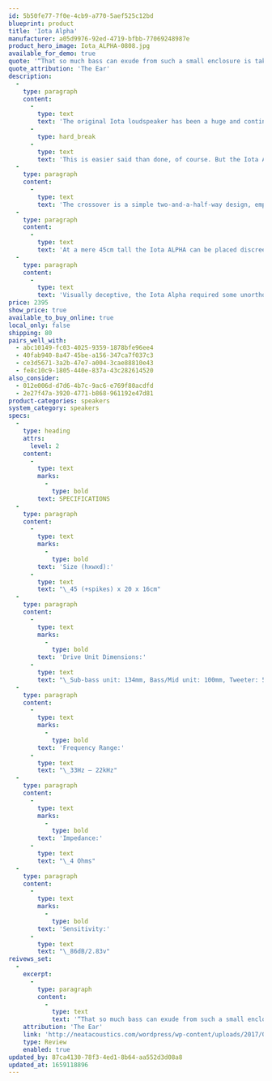 ```yaml
---
id: 5b50fe77-7f0e-4cb9-a770-5aef525c12bd
blueprint: product
title: 'Iota Alpha'
manufacturer: a05d9976-92ed-4719-bfbb-77069248987e
product_hero_image: Iota_ALPHA-0808.jpg
available_for_demo: true
quote: '“That so much bass can exude from such a small enclosure is taking physics to its limits”'
quote_attribution: 'The Ear'
description:
  -
    type: paragraph
    content:
      -
        type: text
        text: 'The original Iota loudspeaker has been a huge and continuing success since its appearance in 2011, and the idea of a low-down floor standing version has been mooted ever since. All that was necessary for the new model was to retain the exceptional abilities of the Iota and build on these in a floor-standing configuration.'
      -
        type: hard_break
      -
        type: text
        text: 'This is easier said than done, of course. But the Iota ALPHA delivers completely on target.'
  -
    type: paragraph
    content:
      -
        type: text
        text: 'The crossover is a simple two-and-a-half-way design, employing 1st & 2nd order slopes. The crossover components are all hard-wired, with point-to-point connections in order to maximise integrity. The crossover components are of premium audiophile quality and include polypropylene capacitors and low-dcr air-core inductors.'
  -
    type: paragraph
    content:
      -
        type: text
        text: 'At a mere 45cm tall the Iota ALPHA can be placed discreetly in the room, yet it delivers a genuine full-range musical experience on a scale that suggests a far bigger (and more expensive) loudspeaker.'
  -
    type: paragraph
    content:
      -
        type: text
        text: 'Visually deceptive, the Iota Alpha required some unorthodox Imagineering. The basis of the original Iota (the main drive unit and the EMIT type planar magnetic tweeter) is housed in the top section of the cabinet, in a sealed volume, angled upwards. This section is configured as a two-way closed box loudspeaker. The whole of the ported lower section is dedicated to augmenting the lower frequencies, via a downward-firing 134mm drive unit mounted on the bottom panel.'
price: 2395
show_price: true
available_to_buy_online: true
local_only: false
shipping: 80
pairs_well_with:
  - abc10149-fc03-4025-9359-1878bfe96ee4
  - 40fab940-8a47-45be-a156-347ca7f037c3
  - ce3d5671-3a2b-47e7-a004-3cae88810e43
  - fe8c10c9-1805-440e-837a-43c282614520
also_consider:
  - 012e006d-d7d6-4b7c-9ac6-e769f80acdfd
  - 2e27f47a-3920-4771-b868-961192e47d81
product-categories: speakers
system_category: speakers
specs:
  -
    type: heading
    attrs:
      level: 2
    content:
      -
        type: text
        marks:
          -
            type: bold
        text: SPECIFICATIONS
  -
    type: paragraph
    content:
      -
        type: text
        marks:
          -
            type: bold
        text: 'Size (hxwxd):'
      -
        type: text
        text: "\_45 (+spikes) x 20 x 16cm"
  -
    type: paragraph
    content:
      -
        type: text
        marks:
          -
            type: bold
        text: 'Drive Unit Dimensions:'
      -
        type: text
        text: "\_Sub-bass unit: 134mm, Bass/Mid unit: 100mm, Tweeter: 50mm EMIT Planar Magnetic"
  -
    type: paragraph
    content:
      -
        type: text
        marks:
          -
            type: bold
        text: 'Frequency Range:'
      -
        type: text
        text: "\_33Hz – 22kHz"
  -
    type: paragraph
    content:
      -
        type: text
        marks:
          -
            type: bold
        text: 'Impedance:'
      -
        type: text
        text: "\_4 Ohms"
  -
    type: paragraph
    content:
      -
        type: text
        marks:
          -
            type: bold
        text: 'Sensitivity:'
      -
        type: text
        text: "\_86dB/2.83v"
reivews_set:
  -
    excerpt:
      -
        type: paragraph
        content:
          -
            type: text
            text: '“That so much bass can exude from such a small enclosure is taking physics to its limits”'
    attribution: 'The Ear'
    link: 'http://neatacoustics.com/wordpress/wp-content/uploads/2017/02/AlphaReview.pdf'
    type: Review
    enabled: true
updated_by: 87ca4130-78f3-4ed1-8b64-aa552d3d08a8
updated_at: 1659118896
---
```

